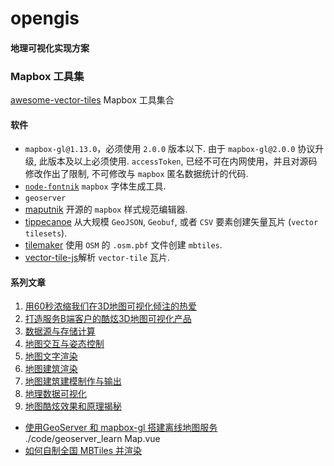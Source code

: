 # opengis
#### 地理可视化实现方案

### Mapbox 工具集
[awesome-vector-tiles](https://github.com/mapbox/awesome-vector-tiles) Mapbox 工具集合  

#### 软件
* `mapbox-gl@1.13.0`，必须使用 `2.0.0` 版本以下. 由于 `mapbox-gl@2.0.0` 协议升级, 此版本及以上必须使用. `accessToken`, 已经不可在内网使用，并且对源码修改作出了限制, 不可修改与 `mapbox` 匿名数据统计的代码.  
* [`node-fontnik`](https://github.com/mapbox/node-fontnik) `mapbox` 字体生成工具.  
* `geoserver`
* [maputnik](https://github.com/maputnik/editor) 开源的 `mapbox` 样式规范编辑器.  
* [tippecanoe](https://github.com/mapbox/tippecanoe) 从大规模 `GeoJSON`, `Geobuf`, 或者 `CSV` 要素创建矢量瓦片 (`vector tilesets`).  
* [tilemaker](https://github.com/systemed/tilemaker)  使用 `OSM` 的 `.osm.pbf` 文件创建 `mbtiles`.  
* [vector-tile-js](https://github.com/mapbox/vector-tile-js)解析 `vector-tile` 瓦片.  

#### 系列文章
1. [用60秒浓缩我们在3D地图可视化倾注的热爱](https://zhuanlan.zhihu.com/p/172213877)
2. [打造服务B端客户的酷炫3D地图可视化产品](https://zhuanlan.zhihu.com/p/124197052)
3. [数据源与存储计算](https://zhuanlan.zhihu.com/p/131529483)
4. [地图交互与姿态控制](https://zhuanlan.zhihu.com/p/137503866)
5. [地图文字渲染](https://zhuanlan.zhihu.com/p/142830146)
6. [地图建筑渲染](https://zhuanlan.zhihu.com/p/146151281)
7. [地图建筑建模制作与输出](https://zhuanlan.zhihu.com/p/150257820)
8. [地理数据可视化](https://zhuanlan.zhihu.com/p/158706718)
9. [地图酷炫效果和原理揭秘](https://zhuanlan.zhihu.com/p/163592043)

* [使用GeoServer 和 mapbox-gl 搭建离线地图服务](https://zhuanlan.zhihu.com/p/203756597)  
  ./code/geoserver_learn Map.vue
* [如何自制全国 MBTiles 并渲染](https://zhuanlan.zhihu.com/p/390797186)
